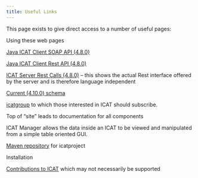 ```yaml
---
title: Useful Links
---
```


This page exists to give direct access to a number of useful pages:

Using these web pages

[Java ICAT Client SOAP API (4.8.0)](https://repo.icatproject.org/site/icat/client/4.8.0/manual_soap.html)

[Java ICAT Client Rest API (4.8.0)](https://repo.icatproject.org/site/icat/client/4.8.0/apidocs/index.html?org/icatproject/icat/client/package-summary.html)

[ICAT Server Rest Calls (4.8.0)](https://repo.icatproject.org/site/icat/server/4.8.0/miredot/index.html) – this shows the actual Rest interface offered by the server and is therefore language independent

[Current (4.10.0) schema](https://repo.icatproject.org/site/icat/server/4.10.0/schema.html)

[icatgroup](http://groups.google.com/group/icatgroup) to which those interested in ICAT should subscribe.

Top of “site” leads to documentation for all components

ICAT Manager allows the data inside an ICAT to be viewed and manipulated from a simple table oriented GUI.

[Maven repository](https://repo.icatproject.org/repo/org/icatproject/) for icatproject

Installation

[Contributions to ICAT](https://github.com/icatproject-contrib) which may not necessarily be supported
